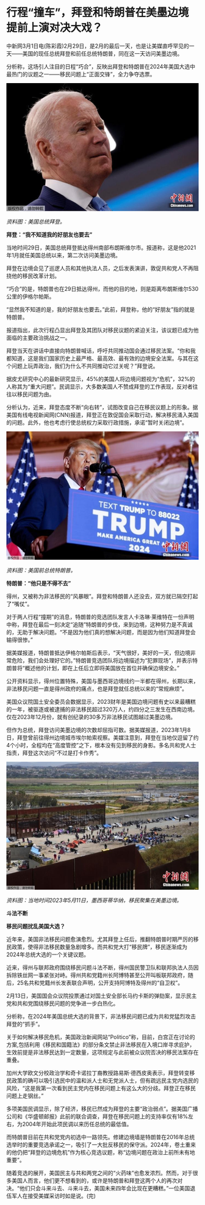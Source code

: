 # 行程“撞车”，拜登和特朗普在美墨边境提前上演对决大戏？

中新网3月1日电(陈彩霞)2月29日，是2月的最后一天，也是让美媒直呼罕见的一天——美国的现任总统拜登和前任总统特朗普，同在这一天访问美墨边境。

分析称，这场引人注目的日程“巧合”，反映出拜登和特朗普在2024年美国大选中最热门的议题之一——移民问题上“正面交锋”，全力争夺选票。

![e95125def4b35023e5b7531143bb35b0.jpg](https://raw.githubusercontent.com/qqhsx/qqnews_image/main/2024/03/01/行程“撞车”，拜登和特朗普在美墨边境提前上演对决大戏？/e95125def4b35023e5b7531143bb35b0.jpg)

 _资料图：美国总统拜登。_

**拜登：“我不知道我的好朋友也要去”**

当地时间29日，美国总统拜登抵达得州南部布朗斯维尔市。报道称，这是他2021年1月就任美国总统以来，第二次访问美墨边境。

拜登在边境会见了巡逻人员和其他执法人员，之后发表演讲，敦促共和党人不再阻挠他的移民改革计划。

“巧合”的是，特朗普也在29日抵达得州，而他的目的地，则是距离布朗斯维尔530公里的伊格尔帕斯。

“显然我不知道的是，我的好朋友也要去。”此前，拜登称，他的“好朋友”指的就是特朗普。

报道指出，此次行程凸显出拜登及其团队对移民议题的紧迫关注，该议题已成为他面临的主要政治挑战之一。

拜登当天在讲话中直接向特朗普喊话，呼吁共同推动国会通过移民法案。“你和我都知道，这是我们国家历史上最严格、最高效、最有效的边境安全法案。与其在这个问题上玩弄政治，我们为什么不共同推动它过关呢？”拜登说。

据皮尤研究中心的最新研究显示，45%的美国人将边境问题视为“危机”，32%的人称其为“重大问题”。民调显示，大多数美国人不赞成拜登的工作表现，反对者往往以移民问题为由。

分析认为，近来，拜登态度不断“向右转”，试图改变自己在移民议题上的形象。据美国有线电视新闻网(CNN)报道，拜登正在敦促国会采取行动，解决移民涌入美国的问题。此外，他也考虑行使总统权力采取行政措施，承诺“暂时关闭边境”。

![11b1cb6110510fb3d9849f87e06c1ed8.jpg](https://raw.githubusercontent.com/qqhsx/qqnews_image/main/2024/03/01/行程“撞车”，拜登和特朗普在美墨边境提前上演对决大戏？/11b1cb6110510fb3d9849f87e06c1ed8.jpg)

_资料图：美国前总统特朗普。_

**特朗普：“他只是不得不去”**

得州，又被称为非法移民的“风暴眼”。拜登和特朗普人还没去，双方就已隔空打起了“嘴仗”。

对于两人行程“撞期”的消息，特朗普的竞选团队发言人卡洛琳·莱维特在一份声明中称，拜登在最后一刻决定“追随”特朗普的步伐，来到边境，这种努力是不真诚的，无助于解决问题。“不是因为他们真的想解决问题，而是因为他们知道拜登会输得很惨。”

据美媒报道，特朗普抵达伊格尔帕斯后表示，“天气很好，美好的一天，但边境非常危险，我们会处理好它的。”特朗普竞选团队将边境描述为“犯罪现场”，并表示特朗普将“概述他的计划，即在上任后立即将美国放在首位并确保边境安全。”

公开资料显示，得州位置特殊，美国与墨西哥边境线约一半都在得州，长期以来，非法移民问题一直是得州政府的痛点，也是拜登就任总统以来的“常规麻烦”。

美国众议院国土安全委员会数据显示，2023财年是美国边境问题有史以来最糟糕的一年，被驱逐或被逮捕的非法移民超过320万人，约四分之三发生在西南边境。仅在2023年12月份，就有创纪录的30多万非法移民试图越过美墨边境。

但作为总统，拜登访问美墨边境的次数却屈指可数。据美媒报道，2023年1月8日，拜登曾前往得州边境城市埃尔帕索视察。美媒注意到，拜登在当地仅逗留了约4个小时，全程均在“高度管控”之下，根本没有见到移民的身影。多名共和党人士指责，拜登这次访问“不过是打卡作秀”。

![3e9b653cd3959709cfe33dd3a4718dfb.jpg](https://raw.githubusercontent.com/qqhsx/qqnews_image/main/2024/03/01/行程“撞车”，拜登和特朗普在美墨边境提前上演对决大戏？/3e9b653cd3959709cfe33dd3a4718dfb.jpg)

_资料图：当地时间2023年5月11日，墨西哥蒂华纳，移民聚集在美墨边境。_

**斗法不断**

**移民问题扰乱美国大选？**

近年来，美国非法移民问题愈演愈烈。尤其拜登上任后，推翻特朗普时期严厉的移民政策，使得非法移民数量急剧增多。而共和党大打“移民牌”，移民逐渐成为2024年总统大选的一个关键议题。

近来，得州与联邦政府围绕移民问题斗法不断，得州国民警卫队和联邦执法人员因拆除铁丝网一事紧张对峙。得州共和党籍州长阿博特甚至公开叫板联邦政府，随后，25名共和党籍州长发表联合声明，公开支持阿博特及得州的“自卫权”。

2月13日，美国国会众议院投票通过对国土安全部长马约卡斯的弹劾案，显示民主党和共和党围绕移民问题的党争进一步白热化。

分析称，在2024年美国总统大选的背景下，非法移民问题已成为共和党猛烈攻击拜登的“抓手”。

关于如何解决移民危机，美国政治新闻网站“Politico”称，目前，白宫正在讨论的方案,包括利用《移民和国籍法》的部分条文禁止非法移民在入境口岸寻求庇护，生效前提是非法移民达到一定数量，这项规定与此前被众议院否决的移民法案存在重叠。

加州大学欧文分校政治学和奇卡诺拉丁裔教授路易斯·德西皮奥表示，拜登转变移民政策的确可以吸引选民中的温和派人士和无党派人士，但有疏远民主党内选民的风险，“这是我第一次看到民主党内在移民问题上有这么大的分歧。拜登正在移民问题上走钢丝。”

多项美国民调显示，除了经济，移民已然成为拜登的主要“政治弱点”。据美国广播公司和《华盛顿邮报》此前的联合调查，拜登在移民问题上的支持率仅有18%左右，为2004年开始此项民调以来历任总统的最低值。

而特朗普目前在共和党党内初选中一路领先。修建边境墙是特朗普在2016年总统选举时的重要竞选承诺之一，吸引了一大批反移民的保守派。2024年，卷土重来的他仍把“拜登的边境危机”作为核心竞选议题，称“边境问题在政治上前所未有地重要”。

随着竞选的展开，美国民主与共和两党之间的“火药味”也愈发浓烈。然而，对于很多美国人而言，他们更不想看到的，或许是特朗普和拜登这两个人的再次对决。“他们只会斗来斗去、斗来斗去，美国未来四年会比现在更糟糕。”一位美国退伍军人在接受美媒采访时如是说。(完)

